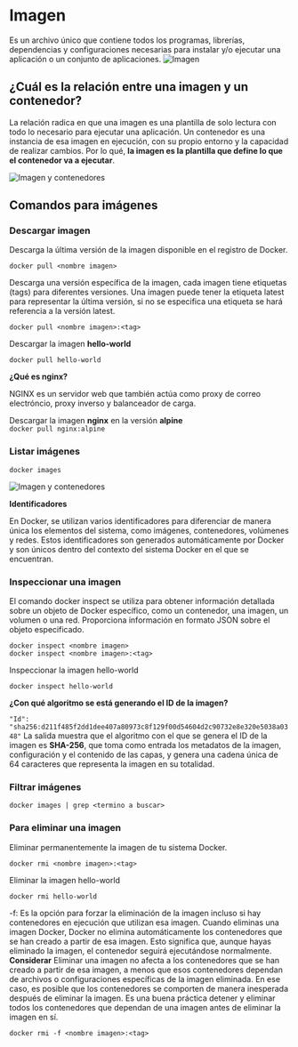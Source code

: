 # Imagen
Es un archivo único que contiene todos los programas, librerías, dependencias y configuraciones necesarias para instalar y/o ejecutar una aplicación o un conjunto de aplicaciones.
![Imagen](img/imagen.PNG)


## ¿Cuál es la relación entre una imagen y un contenedor?  

La relación radica en que una imagen es una plantilla de solo lectura con todo lo necesario para ejecutar una aplicación. Un contenedor es una instancia de esa imagen en ejecución, con su propio entorno y la capacidad de realizar cambios. Por lo qué, **la imagen es la plantilla que define lo que el contenedor va a ejecutar**.


![Imagen y contenedores](img/imagenContenedores.JPG)
## Comandos para imágenes

### Descargar imagen
Descarga la última versión de la imagen disponible en el registro de Docker.

```
docker pull <nombre imagen> 
```

Descarga una versión específica de la imagen, cada imagen tiene etiquetas (tags) para diferentes versiones.
Una imagen puede tener la etiqueta latest para representar la última versión, si no se especifica una etiqueta se hará referencia a la versión latest.

```
docker pull <nombre imagen>:<tag>
```

Descargar la imagen **hello-world**  

```docker pull hello-world```  

**¿Qué es nginx?**  

NGINX es un servidor web que también actúa como proxy de correo electróncio, proxy inverso y balanceador de carga.

Descargar la imagen  **nginx** en la versión **alpine**  
```docker pull nginx:alpine```  

### Listar imágenes

```
docker images
```  

![Imagen y contenedores](img/docker_images.png)  

**Identificadores**

En Docker, se utilizan varios identificadores para diferenciar de manera única los elementos del sistema, como imágenes, contenedores, volúmenes y redes. Estos identificadores son generados automáticamente por Docker y son únicos dentro del contexto del sistema Docker en el que se encuentran. 

### Inspeccionar una imagen
El comando docker inspect se utiliza para obtener información detallada sobre un objeto de Docker específico, como un contenedor, una imagen, un volumen o una red.  Proporciona información en formato JSON sobre el objeto especificado.

```
docker inspect <nombre imagen>
docker inspect <nombre imagen>:<tag>
```

Inspeccionar la imagen hello-world   

```docker inspect hello-world```

**¿Con qué algoritmo se está generando el ID de la imagen?** 

```` "Id": "sha256:d211f485f2dd1dee407a80973c8f129f00d54604d2c90732e8e320e5038a0348" ````
La salida muestra que el algoritmo con el que se genera el ID de la imagen es **SHA-256**, que toma como entrada los metadatos de la imagen, configuración y el contenido de las capas, y genera una cadena única de 64 caracteres que representa la imagen en su totalidad.

### Filtrar imágenes

```
docker images | grep <termino a buscar>

```

### Para eliminar una imagen
Eliminar permanentemente la imagen de tu sistema Docker.

```
docker rmi <nombre imagen>:<tag>
```

Eliminar la imagen hello-world  

````docker rmi hello-world````

-f: Es la opción para forzar la eliminación de la imagen incluso si hay contenedores en ejecución que utilizan esa imagen.
Cuando eliminas una imagen Docker, Docker no elimina automáticamente los contenedores que se han creado a partir de esa imagen. Esto significa que, aunque hayas eliminado la imagen, el contenedor seguirá ejecutándose normalmente.  
**Considerar**
Eliminar una imagen no afecta a los contenedores que se han creado a partir de esa imagen, a menos que esos contenedores dependan de archivos o configuraciones específicas de la imagen eliminada. En ese caso, es posible que los contenedores se comporten de manera inesperada después de eliminar la imagen.
Es una buena práctica detener y eliminar todos los contenedores que dependan de una imagen antes de eliminar la imagen en sí.

```
docker rmi -f <nombre imagen>:<tag>
```

